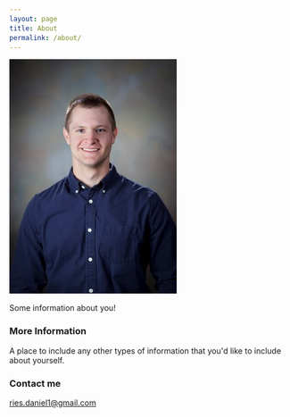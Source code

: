 ```yaml
---
layout: page
title: About
permalink: /about/
---
```


![](images/Ries_Daniel_resize.jpg) 

Some information about you!

### More Information

A place to include any other types of information that you'd like to include about yourself.

### Contact me

[ries.daniel1@gmail.com](mailto:ries.daniel1@gmail.com)
